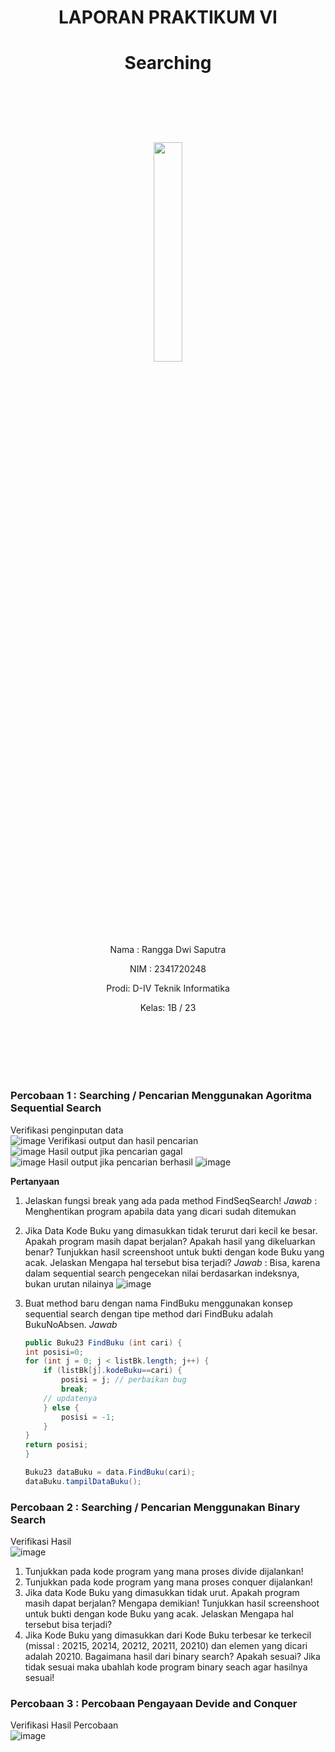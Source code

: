 # <p align ="center">  LAPORAN PRAKTIKUM VI </p> 
# <p align ="center">  Searching </p> 
<br><br><br><br>

<p align="center">
   <img src="https://static.wikia.nocookie.net/logopedia/images/8/8a/Politeknik_Negeri_Malang.png/revision/latest?cb=20190922202558" width="30%"> </p>

<br><br><br><br><br>


<p align = "center"> Nama : Rangga Dwi Saputra </p>
<p align = "center"> NIM  : 2341720248 </p>
<p align = "center"> Prodi: D-IV Teknik Informatika</p>
<p align = "center"> Kelas: 1B / 23 </p>

<br><br><br><br><br>

### Percobaan 1 : Searching / Pencarian Menggunakan Agoritma Sequential Search 
Verifikasi penginputan data <br>
![image](./image/img1.png)
Verifikasi output dan hasil pencarian <br>
![image](./image/img2.png)
Hasil output jika pencarian gagal<br>
![image](./image/img4.png)
Hasil output jika pencarian berhasil
![image](./image/img3.png)

**Pertanyaan**
1.  Jelaskan fungsi break yang ada pada method FindSeqSearch!
    *Jawab* : Menghentikan program apabila data yang dicari sudah ditemukan
2.  Jika Data Kode Buku yang dimasukkan tidak terurut dari kecil ke besar. Apakah program masih dapat berjalan? Apakah hasil yang dikeluarkan benar? Tunjukkan hasil screenshoot untuk bukti dengan kode Buku yang acak. Jelaskan Mengapa hal tersebut bisa terjadi?
    *Jawab* : Bisa, karena dalam sequential search pengecekan nilai berdasarkan indeksnya, bukan urutan nilainya
    ![image](./image/img5.png)
3.  Buat method baru dengan nama FindBuku menggunakan konsep sequential search dengan tipe 
method dari FindBuku adalah BukuNoAbsen. 
    *Jawab*
    ```java
    public Buku23 FindBuku (int cari) {
    int posisi=0;
    for (int j = 0; j < listBk.length; j++) {
        if (listBk[j].kodeBuku==cari) {
            posisi = j; // perbaikan bug
            break;
        // updatenya
        } else {
            posisi = -1;
        }
    }
    return posisi;
    }
    ```

    ```java
    Buku23 dataBuku = data.FindBuku(cari);
    dataBuku.tampilDataBuku();
    ```

### Percobaan 2 : Searching / Pencarian Menggunakan Binary Search 
Verifikasi Hasil <br>
![image](./image/img6.png)
1.  Tunjukkan pada kode program yang mana proses divide dijalankan! 
2.  Tunjukkan pada kode program yang mana proses conquer dijalankan! 
3.  Jika data Kode Buku yang dimasukkan tidak urut. Apakah program masih dapat berjalan? Mengapa 
demikian! Tunjukkan hasil screenshoot untuk bukti dengan kode Buku yang acak. Jelaskan 
Mengapa hal tersebut bisa terjadi?  
4.  Jika Kode Buku yang dimasukkan dari Kode Buku terbesar ke terkecil (missal : 20215, 20214, 
20212, 20211, 20210) dan elemen yang dicari adalah 20210. Bagaimana hasil dari binary search? 
Apakah sesuai? Jika tidak sesuai maka ubahlah kode program binary seach agar hasilnya sesuai!

### Percobaan 3 : Percobaan Pengayaan Devide and Conquer
Verifikasi Hasil Percobaan <br>
![image](./image/img7.png)


